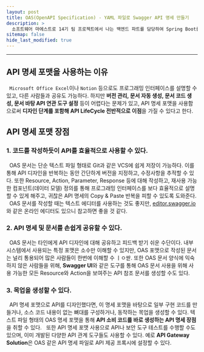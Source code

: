 ```yaml
---
layout: post
title: OAS(OpenAPI Specification) - YAML 파일로 Swagger API 명세 만들기
description: >
  소프트웨어 마에스트로 14기 팀 프로젝트에서 나는 백엔드 파트를 담당하여 Spring Boot를 통한 API 서버 개발을 하게 되었다. 이를 위해 학습 차 게시글을 작성하게 되었다.
sitemap: false
hide_last_modified: true
---
```


---

## API 명세 포맷을 사용하는 이유

&nbsp; `Microsoft Office Excel`이나 `Notion` 등으로도 프로그래밍 인터페이스를 설명할 수 있고, 다른 사람들과 공유도 가능하다. 하지만 **버전 관리, 문서 자동 생성, 문서 코드 생성, 문서 바탕 API 연관 도구 설정** 등이 어렵다는 문제가 있고, API 명세 포맷을 사용함으로써 **디자인 단계를 포함해 API LifeCycle 전반적으로 이점**을 가질 수 있다고 한다.

## API 명세 포맷 장점

### 1. 코드를 작성하듯이 API를 효율적으로 사용할 수 있다.

&nbsp; OAS 문서는 단순 텍스트 파일 형태로 Git과 같은 VCS에 쉽게 저장이 가능하다. 이를 통해 API 디자인을 반복하는 동안 간단하게 버전을 지정하고, 수정사항을 추적할 수 있다. 또한 Resource, Action, Parameter, Response 등에 대해 작성하고, 재사용 가능한 컴포넌트(데이터 모델) 정의를 통해 프로그래밍 인터페이스를 보다 효율적으로 설명할 수 있게 해주고, 귀찮은 API 명세의 Copy & Paste 반복을 피할 수 있도록 도와준다.
&nbsp; OAS 문서를 작성할 때는 텍스트 에디터를 사용하는 것도 좋지만, [editor.swagger.io](https://editor.swagger.io/)와 같은 온라인 에디터도 있으니 참고하면 좋을 것 같다.

### 2. API 명세 및 문서를 손쉽게 공유할 수 있다.

&nbsp; OAS 문서는 타인에게 API 디자인에 대해 공유하고 피드백 받기 쉬운 수단이다. 내부 시스템에서 사용되는 특정 포맷은 소수만 이해할 수 있지만, OAS 포맷으로 작성된 문서는 널리 통용되어 많은 사람들이 한번에 이해할 수 ㅣㅇ싿. 또한 OAS 문서 양식에 익숙하지 않은 사람들을 위해, **Swagger UI**와 같은 도구를 통해 OAS 문서 사용을 위해 사용 가능한 모든 Resource와 Action을 보여주는 API 참조 문서를 생성할 수도 있다.

### 3. 목업을 생성할 수 있다.

&nbsp; API 명세 포맷으로 API를 디자인했다면, 이 명세 포맷을 바탕으로 일부 구현 코드를 만들거나, 소스 코드 내용이 없는 뼈대를 구성하거나, 동작하는 목업을 생성할 수 있다. 텍스트 파일 형태의 OAS 명세 포맷을 통해 **API 소비 코드를 바로 생성하는 API 명세 장점**을 취할 수 있다.
&nbsp; 또한 API 명세 포맷 사용으로 API나 보안 도구 테스트를 수행할 수도 있으며, 이미 개발된 다양한 API 관계 도구들도 사용할 수 있다. 예로 **API Gateway Solution**은 OAS 같은 API 명세 파일로 API 제공 프록시에 설정할 수 있다.
